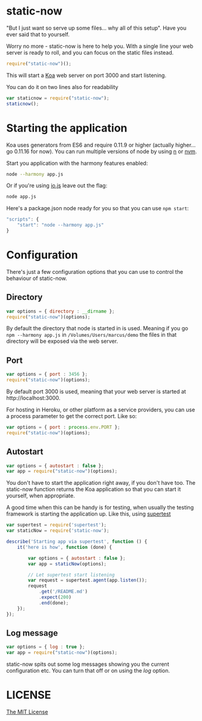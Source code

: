 # static-now
"But I just want so serve up some files... why all of this setup". Have you ever said that to yourself.

Worry no more - static-now is here to help you. With a single line your web server is ready to roll, and you can focus on the static files instead.

```javascript
require("static-now")();
```

This will start a [Koa](http://www.koajs.com) web server on port 3000 and start listening.

You can do it on two lines also for readability
```javascript
var staticnow = require("static-now");
staticnow();
```
# Starting the application
Koa uses generators from ES6 and require 0.11.9 or higher (actually higher... go 0.11.16 for now). You can run multiple versions of node by using [n](http://npmjs.org/package/n) or [nvm](http://npmjs.org/package/nvm).

Start you application with the harmony features enabled:

```bash
node --harmony app.js
```

Or if you're using [io.js](http://iojs.org) leave out the flag:

```bash
node app.js
```

Here's a package.json node ready for you so that you can use ```npm start```:

```javascript
"scripts": {
	"start": "node --harmony app.js"
}
```

# Configuration
There's just a few configuration options that you can use to control the behaviour of static-now.

## Directory

```javascript
var options = { directory : __dirname };
require("static-now")(options);
```
By default the directory that node is started in is used. Meaning if you go ```npm --harmony app.js``` in ```/Volumes/Users/marcus/demo``` the files in that directory will be exposed via the web server.

## Port
```javascript
var options = { port : 3456 };
require("static-now")(options);
```
By default port 3000 is used, meaning that your web server is started at http://localhost:3000.

For hosting in Heroku, or other platform as a service providers, you can use a process parameter to get the correct port. Like so:

```javascript
var options = { port : process.env.PORT };
require("static-now")(options);
```

## Autostart
```javascript
var options = { autostart : false };
var app = require("static-now")(options);
```

You don't have to start the application right away, if you don't have too. The static-now function returns the Koa application so that you can start it yourself, when appropriate.

A good time when this can be handy is for testing, when usually the testing framework is starting the application up. Like this, using [supertest](http://npmjs.org/package/supertest)

```javascript
var supertest = require('supertest');
var staticNow = require('static-now');

describe('Starting app via supertest', function () {
	it('here is how', function (done) {

		var options = { autostart : false };
		var app = staticNow(options);

		// Let supertest start listening
		var request = supertest.agent(app.listen());
		request
			.get('/README.md')
			.expect(200)
			.end(done);
	});
});
```
## Log message
```javascript
var options = { log : true };
var app = require("static-now")(options);
```

static-now spits out some log messages showing you the current configuration etc. You can turn that off or on using the *log* option.

# LICENSE
[The MIT License](LICENSE)